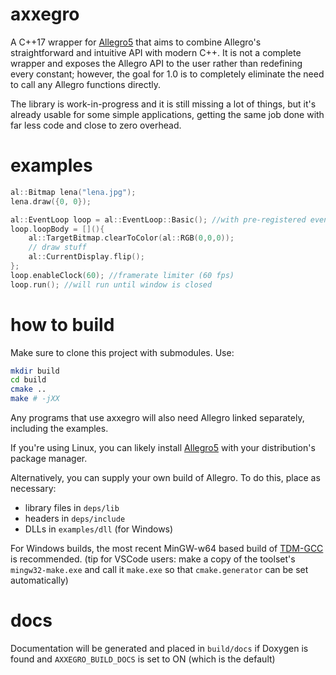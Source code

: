 # axxegro

A C++17 wrapper for [Allegro5](https://github.com/liballeg/allegro5) that aims to combine
Allegro's straightforward and intuitive API with modern C++. It is not a complete wrapper and exposes the Allegro API to the user rather
than redefining every constant; however, the goal for 1.0 is to completely 
eliminate the need to call any Allegro functions directly.

The library is work-in-progress and it is still missing a lot of things, but it's
already usable for some simple applications, getting the same job done with far less
code and close to zero overhead.

# examples

```c++
al::Bitmap lena("lena.jpg");
lena.draw({0, 0});
```

```c++
al::EventLoop loop = al::EventLoop::Basic(); //with pre-registered event sources
loop.loopBody = [](){
    al::TargetBitmap.clearToColor(al::RGB(0,0,0));
    // draw stuff
    al::CurrentDisplay.flip();
};
loop.enableClock(60); //framerate limiter (60 fps)
loop.run(); //will run until window is closed
```


# how to build
Make sure to clone this project with submodules. Use:   
```bash
mkdir build
cd build
cmake ..
make # -jXX
```

Any programs that use axxegro will also need Allegro linked separately, including
the examples. 

If you're using Linux, you can likely install [Allegro5](https://github.com/liballeg/allegro5) with your distribution's package manager.

Alternatively, you can supply your own build of Allegro. To do this, place as necessary:
- library files in `deps/lib`
- headers in `deps/include`
- DLLs in `examples/dll` (for Windows)


For Windows builds, the most recent MinGW-w64 based build of [TDM-GCC](https://jmeubank.github.io/tdm-gcc/download/) is recommended. (tip for VSCode users: make a copy of the toolset's `mingw32-make.exe` and call it `make.exe` so that `cmake.generator` can be set automatically)


# docs
Documentation will be generated and placed in `build/docs` if Doxygen is found
and `AXXEGRO_BUILD_DOCS` is set to ON (which is the default)